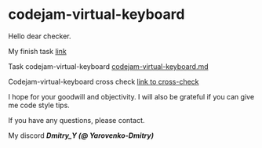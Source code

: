 # codejam-virtual-keyboard


Hello dear checker.

My finish task [link](https://yarovenko-dmitry.github.io/codejam-virtual-keyboard/)

Task codejam-virtual-keyboard [codejam-virtual-keyboard.md](https://github.com/rolling-scopes-school/tasks/blob/master/tasks/codejam-virtual-keyboard.md)


Codejam-virtual-keyboard cross check [link to cross-check](#)


I hope for your goodwill and objectivity.
I will also be grateful if you can give me code style tips.

If you have any questions, please contact.

My discord ***Dmitry_Y (@ Yarovenko-Dmitry)***